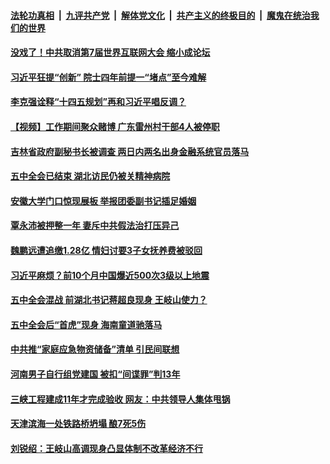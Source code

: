 

####  [法轮功真相](../../../../basic/blob/master/README.md?t=11022301) &nbsp;|&nbsp; [九评共产党](../../../../9ping.md/blob/master/README.md?t=11022301) &nbsp;|&nbsp; [解体党文化](../../../../jtdwh.md/blob/master/README.md?t=11022301)  &nbsp;|&nbsp; [共产主义的终极目的](../../../../gczydzjmd.md/blob/master/README.md?t=11022301) &nbsp;|&nbsp; [魔鬼在统治我们的世界](../../../../mgztzwmdsj.md/blob/master/README.md?t=11022301) 

#### [没戏了！中共取消第7届世界互联网大会 缩小成论坛](../pages/soh5/438535.md?t=11022301) 
#### [习近平狂提“创新” 院士四年前提一“堵点”至今难解](../pages/soh5/438541.md?t=11022301) 
#### [李克强诠释“十四五规划”再和习近平唱反调？](../pages/soh5/438520.md?t=11022301) 
#### [【视频】工作期间聚众赌博 广东雷州村干部4人被停职](../pages/soh5/438514.md?t=11022301) 
#### [吉林省政府副秘书长被调查 两日内两名出身金融系统官员落马](../pages/soh5/438499.md?t=11022301) 
#### [五中全会已结束 湖北访民仍被关精神病院](../pages/soh5/438505.md?t=11022301) 
#### [安徽大学门口惊现展板 举报团委副书记插足婚姻](../pages/soh5/438457.md?t=11022301) 
#### [覃永沛被押整一年 妻斥中共假法治打压异己](../pages/soh5/438439.md?t=11022301) 
#### [魏鹏远遭追缴1.28亿 情妇讨要3子女抚养费被驳回](../pages/soh5/438412.md?t=11022301) 
#### [习近平麻烦？前10个月中国爆近500次3级以上地震](../pages/soh5/438418.md?t=11022301) 
#### [五中全会混战 前湖北书记蒋超良现身 王岐山使力？](../pages/soh5/438400.md?t=11022301) 
#### [五中全会后“首虎”现身 海南童道驰落马](../pages/soh5/438361.md?t=11022301) 
#### [中共推“家庭应急物资储备”清单 引民间联想](../pages/soh5/438328.md?t=11022301) 
#### [河南男子自行组党建国 被扣“间谍罪”判13年](../pages/soh5/438307.md?t=11022301) 
#### [三峡工程建成11年才完成验收  网友：中共领导人集体甩锅](../pages/soh5/438238.md?t=11022301) 
#### [天津滨海一处铁路桥坍塌 酿7死5伤](../pages/soh5/438202.md?t=11022301) 
#### [刘锐绍：王岐山高调现身凸显体制不改革经济不行](../pages/soh5/438199.md?t=11022301) 
